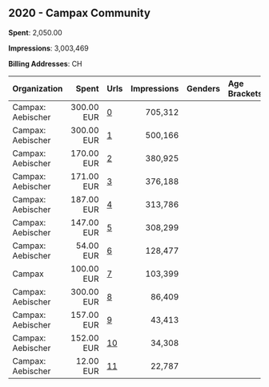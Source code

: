 ## 2020 - Campax Community 
**Spent**: 2,050.00

**Impressions**: 3,003,469

**Billing Addresses**: CH

|Organization|Spent|Urls|Impressions|Genders|Age Brackets|Country Codes|
|:---|---:|:---|---:|:---|:---|:---|
|Campax: Aebischer|300.00 EUR|[0](https://www.snap.com/political-ads/asset/0590db766336dd6e1144c3c3df6badf44e00daf5a3ad25bc54ddf88dc022b4d4?mediaType=mp4)|705,312|||switzerland|
|Campax: Aebischer|300.00 EUR|[1](https://www.snap.com/political-ads/asset/8395a04a8e5e60a07471c00d3ccba198ee0ebf1ee5b7381078178b82f2b5f42e?mediaType=mp4)|500,166|||switzerland|
|Campax: Aebischer|170.00 EUR|[2](https://www.snap.com/political-ads/asset/222b2368dfebea08d1f472fe34653675405229a99946cf7d732a6a83984de8fc?mediaType=mp4)|380,925|||switzerland|
|Campax: Aebischer|171.00 EUR|[3](https://www.snap.com/political-ads/asset/fb650f3dda7b908e12eac76f3da6218bedfa018635badaa7e4685f7ed261857a?mediaType=mp4)|376,188|||switzerland|
|Campax: Aebischer|187.00 EUR|[4](https://www.snap.com/political-ads/asset/06780f4ea7e9a0d551fab93cca45199200c963eb9ea3a6ac6fd6187b97908041?mediaType=mp4)|313,786|||switzerland|
|Campax: Aebischer|147.00 EUR|[5](https://www.snap.com/political-ads/asset/07829d3893bbaaaead47b92187b928f28bba426f25b510feea6622d24727f9aa?mediaType=mp4)|308,299|||switzerland|
|Campax: Aebischer|54.00 EUR|[6](https://www.snap.com/political-ads/asset/ec25dee287a80375c92c525305c6d07e55942a95e1f0731cd1cf52806005c4e3?mediaType=mp4)|128,477|||switzerland|
|Campax|100.00 EUR|[7](https://www.snap.com/political-ads/asset/0cf746ed8bebd5f8928f7a99e0f16c24526772457c378f09c68e607c0c69b6d4?mediaType=jpeg)|103,399|||switzerland|
|Campax: Aebischer|300.00 EUR|[8](https://www.snap.com/political-ads/asset/b99a18efe801cbf64ca6f072b20504ea5d60fe387c333adc2af54910b26759e4?mediaType=mp4)|86,409|||switzerland|
|Campax: Aebischer|157.00 EUR|[9](https://www.snap.com/political-ads/asset/767a8e5aa768674d11ab88b4aa7cdf7195fcdd1189c69e96a9f2f1e7e7e04540?mediaType=mp4)|43,413|||switzerland|
|Campax: Aebischer|152.00 EUR|[10](https://www.snap.com/political-ads/asset/c650b1fbd0a15f43f2f1951610d4274448baa72299d194facb948efc1b6a17b8?mediaType=mp4)|34,308|||switzerland|
|Campax: Aebischer|12.00 EUR|[11](https://www.snap.com/political-ads/asset/06780f4ea7e9a0d551fab93cca45199200c963eb9ea3a6ac6fd6187b97908041?mediaType=mp4)|22,787|||switzerland|
